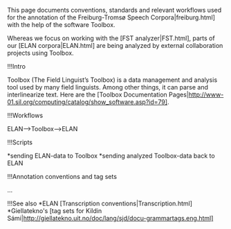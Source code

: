 This page documents conventions, standards and relevant workflows used for the annotation of the Freiburg-Tromsø Speech Corpora|freiburg.html] with the help of the software Toolbox.

Whereas we focus on working with the [FST analyzer|FST.html], parts of our [ELAN corpora|ELAN.html] are being analyzed by external collaboration projects using Toolbox.


!!!Intro

Toolbox (The Field Linguist’s Toolbox) is a data management and analysis tool used by many field linguists. Among other things, it can parse and interlinearize text. Here are the [Toolbox Documentation Pages|http://www-01.sil.org/computing/catalog/show_software.asp?id=79].


!!!Workflows

ELAN-->Toolbox-->ELAN


!!!Scripts

*sending ELAN-data to Toolbox
*sending analyzed Toolbox-data back to ELAN


!!!Annotation conventions and tag sets

…


!!!See also
*ELAN [Transcription conventions|Transcription.html]
*Giellatekno's [tag sets for Kildin Sámi|http://giellatekno.uit.no/doc/lang/sjd/docu-grammartags.eng.html]
